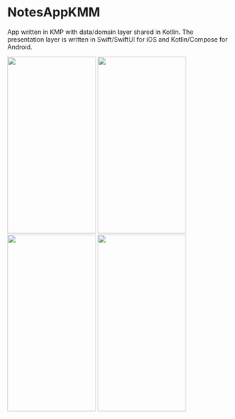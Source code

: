 # NotesAppKMM
App written in KMP with data/domain layer shared in Kotlin. The presentation layer is written in Swift/SwiftUI for iOS and Kotlin/Compose for Android.


<img src="https://raw.github.com/Tibolte/NotesAppKMM/main/raw/android_1.png" width="200" height="400" />
      
<img src="https://raw.github.com/Tibolte/NotesAppKMM/main/raw/android_2.png" width="200" height="400" />  

<img src="https://raw.github.com/Tibolte/NotesAppKMM/main/raw/ios_1.png" width="200" height="400" />   

<img src="https://raw.github.com/Tibolte/NotesAppKMM/main/raw/ios_2.png" width="200" height="400" />   

